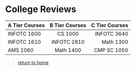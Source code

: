 # **College Reviews**
| A Tier Courses | B Tier Courses | C Tier Courses |
| ------- |:-------:| -----:|
| INFOTC 1600 | CS 1000 | INFOTC 3640 |
| INFOTC 1610 | INFOTC 2810 | Math 1300 |
| AMS 1060 | Math 1400 | CMP SC 1050 |
> [return to home](./README.md)
